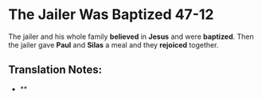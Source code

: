 The Jailer Was Baptized 47-12
===============================


The jailer and his whole family **believed** in **Jesus** and were
**baptized**. Then the jailer gave **Paul** and **Silas** a meal and
they **rejoiced** together.

Translation Notes:
------------------

-   **

